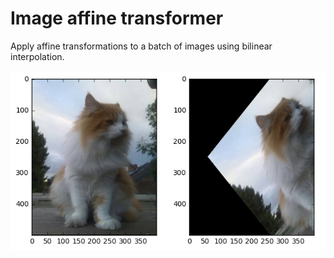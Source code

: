 # Image affine transformer
Apply affine transformations to a batch of images using bilinear interpolation.

![alt tag](images/combined_images.jpg)

